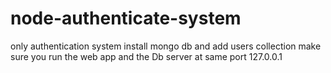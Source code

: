 # node-authenticate-system
only authentication system
install mongo db and add users collection
make sure you run the web app and the Db server at same port 127.0.0.1
